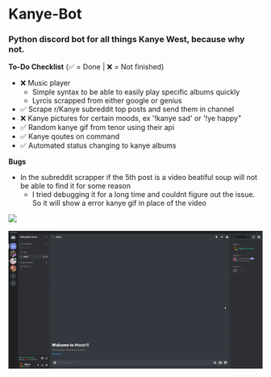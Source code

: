 # Kanye-Bot
### Python discord bot for all things Kanye West, because why not.

**To-Do Checklist**
(:white_check_mark: = Done | :x: = Not finished)
  - :x: Music player 
    - Simple syntax to be able to easily play specific albums quickly
    - Lyrcis scrapped from either google or genius
  - :white_check_mark: Scrape r/Kanye subreddit top posts and send them in channel
  - :x: Kanye pictures for certain moods, ex '!kanye sad' or '!ye happy"
  - :white_check_mark: Random kanye gif from tenor using their api
  - :white_check_mark: Kanye qoutes on command
  - :white_check_mark: Automated status changing to kanye albums
  
**Bugs**
  - In the subreddit scrapper if the 5th post is a video beatiful soup will not be able to find it for some reason
    - I tried debugging it for a long time and couldnt figure out the issue. So it will show a error kanye gif in place of the video

<img src="https://i.imgur.com/iRfiZYu.png"/>

![](HELPERS/KanyeBot1.gif)
